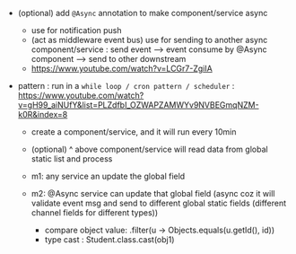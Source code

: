 - (optional) add `@Async` annotation to make component/service async 
    - use for notification push
    - (act as middleware event bus) use for sending to another async component/service : send event --> event consume by @Async component --> send to other downstream
    - https://www.youtube.com/watch?v=LCGr7-ZgiIA
    
- pattern : run in a `while loop / cron pattern / scheduler` : https://www.youtube.com/watch?v=gH99_aiNUfY&list=PLZdfbI_OZWAPZAMWYv9NVBEGmqNZM-k0R&index=8
  - create a component/service, and it will run every 10min
  - (optional) ^ above component/service will read data from global static list and process
  - m1: any service an update the global field
  - m2: @Async service can update that global field (async coz it will validate event msg and send to different global static fields (different channel fields for different types))

    -  compare object value:  .filter(u -> Objects.equals(u.getId(), id))
    - type cast : Student.class.cast(obj1)